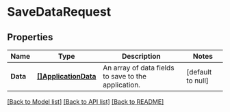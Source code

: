 # SaveDataRequest

## Properties
Name | Type | Description | Notes
------------ | ------------- | ------------- | -------------
**Data** | [**[]ApplicationData**](ApplicationData.md) | An array of data fields to save to the application. | [default to null]

[[Back to Model list]](../README.md#documentation-for-models) [[Back to API list]](../README.md#documentation-for-api-endpoints) [[Back to README]](../README.md)

